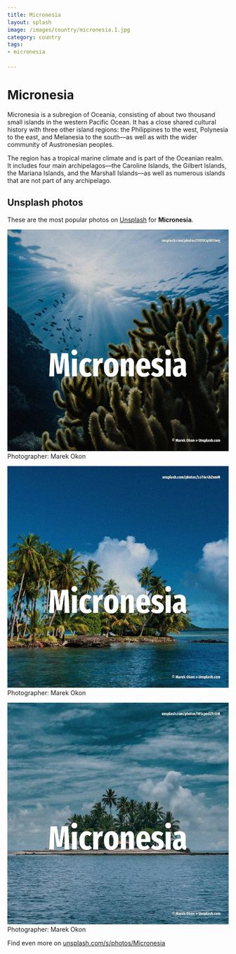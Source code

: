```yaml
---
title: Micronesia
layout: splash
image: /images/country/micronesia.1.jpg
category: country
tags:
- micronesia

---
```

# Micronesia

Micronesia  is a subregion of Oceania, consisting of about two thousand small islands in the 
western Pacific Ocean.
It has a close shared cultural history with three other island regions: the Philippines to the 
west, Polynesia to the east, and Melanesia to the south—as well as with the wider community of 
Austronesian peoples.

The region has a tropical marine climate and is part of the Oceanian realm.
It includes four main archipelagos—the Caroline Islands, the Gilbert Islands, the Mariana Islands, 
and the Marshall Islands—as well as numerous islands that are not part of any archipelago.

 
## Unsplash photos
These are the most popular photos on [Unsplash](https://unsplash.com) for **Micronesia**.
 
![Micronesia](/images/country/micronesia.1.jpg)
Photographer:  Marek Okon
 
![Micronesia](/images/country/micronesia.2.jpg)
Photographer:  Marek Okon
 
![Micronesia](/images/country/micronesia.3.jpg)
Photographer:  Marek Okon
 
Find even more on [unsplash.com/s/photos/Micronesia](https://unsplash.com/s/photos/Micronesia)
 
